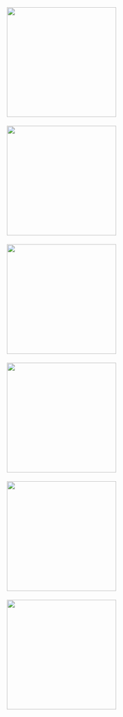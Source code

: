 <p align="center">
  <img src="assets/images/Image_1.jpg" width="250" style="margin:10px;"/>
  <img src="assets/images/miha_image2.jpg" width="250" style="margin:10px;"/>
  <img src="assets/images/miha_image3.jpg" width="250" style="margin:10px;"/>
  <img src="assets/images/miha_image4.jpg" width="250" style="margin:10px;"/>
  <img src="assets/images/miha_image5.jpg" width="250" style="margin:10px;"/>
  <img src="assets/images/miha_image6.jpg" width="250" style="margin:10px;"/>
</p>
